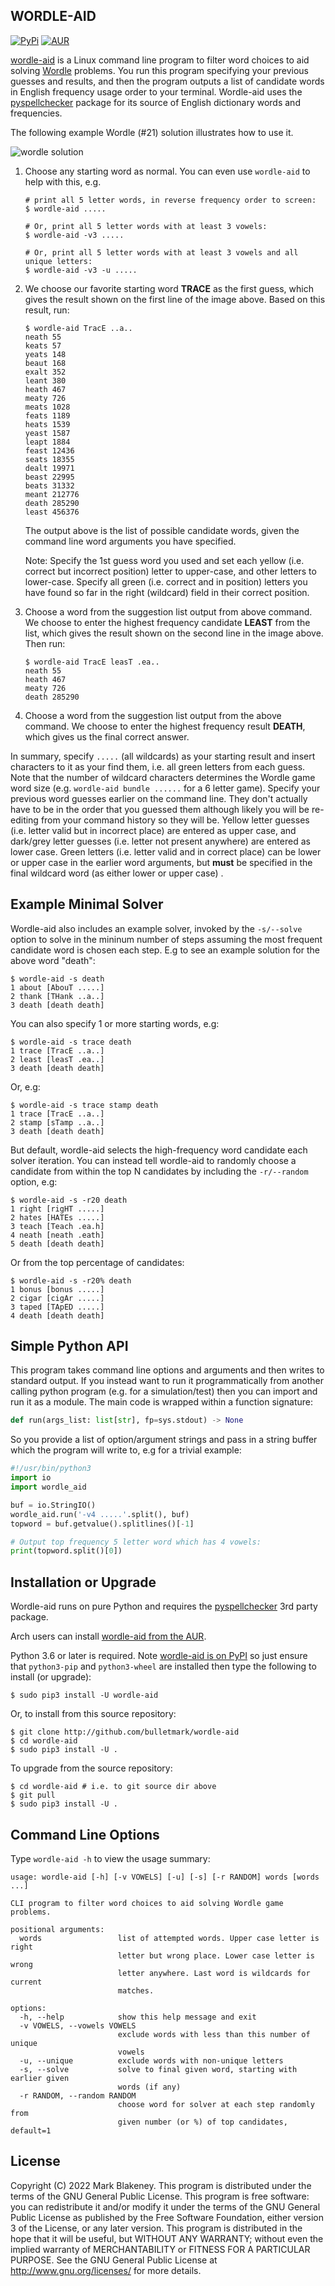 ## WORDLE-AID
[![PyPi](https://img.shields.io/pypi/v/wordle-aid)](https://pypi.org/project/wordle-aid/)
[![AUR](https://img.shields.io/aur/version/wordle-aid)](https://aur.archlinux.org/packages/wordle-aid/)

[wordle-aid](http://github.com/bulletmark/wordle-aid) is a Linux command
line program to filter word choices to aid solving
[Wordle](https://www.powerlanguage.co.uk/wordle/) problems. You run this
program specifying your previous guesses and results, and then the
program outputs a list of candidate words in English frequency usage
order to your terminal. Wordle-aid uses the
[pyspellchecker](https://pyspellchecker.readthedocs.io/en/latest/#)
package for its source of English dictionary words and frequencies.

The following example Wordle (#21) solution illustrates how to use it.

![wordle solution](https://github.com/bulletmark/wordle-aid/raw/main/wordle-example.png)

1. Choose any starting word as normal. You can even use `wordle-aid` to
   help with this, e.g.

    ```
    # print all 5 letter words, in reverse frequency order to screen:
    $ wordle-aid .....

    # Or, print all 5 letter words with at least 3 vowels:
    $ wordle-aid -v3 .....

    # Or, print all 5 letter words with at least 3 vowels and all unique letters:
    $ wordle-aid -v3 -u .....
    ```

2. We choose our favorite starting word **TRACE** as the first guess,
   which gives the result shown on the first line of the image above.
   Based on this result, run:

    ```
    $ wordle-aid TracE ..a..
    neath 55
    keats 57
    yeats 148
    beaut 168
    exalt 352
    leant 380
    heath 467
    meaty 726
    meats 1028
    feats 1189
    heats 1539
    yeast 1587
    leapt 1884
    feast 12436
    seats 18355
    dealt 19971
    beast 22995
    beats 31332
    meant 212776
    death 285290
    least 456376
    ```

   The output above is the list of possible candidate words, given the
   command line word arguments you have specified.

   Note: Specify the 1st guess word you used and set each yellow (i.e.
   correct but incorrect position) letter to upper-case, and other
   letters to lower-case. Specify all green (i.e. correct and in
   position) letters you have found so far in the right (wildcard) field
   in their correct position.

3. Choose a word from the suggestion list output from above command. We
   choose to enter the highest frequency candidate **LEAST** from the
   list, which gives the result shown on the second line in the
   image above. Then run:

    ```
    $ wordle-aid TracE leasT .ea..
    neath 55
    heath 467
    meaty 726
    death 285290
    ```

4. Choose a word from the suggestion list output from the above command.
   We choose to enter the highest frequency result **DEATH**, which
   gives us the final correct answer.

In summary, specify `.....` (all wildcards) as your starting result and
insert characters to it as your find them, i.e. all green letters from
each guess. Note that the number of wildcard characters determines the
Wordle game word size (e.g. `wordle-aid bundle ......` for a 6 letter
game). Specify your previous word guesses earlier on the command line.
They don't actually have to be in the order that you guessed them
although likely you will be re-editing from your command history so they
will be. Yellow letter guesses (i.e. letter valid but in incorrect
place) are entered as upper case, and dark/grey letter guesses (i.e.
letter not present anywhere) are entered as lower case. Green letters
(i.e. letter valid and in correct place) can be lower or upper case in
the earlier word arguments, but **must** be specified in the final
wildcard word (as either lower or upper case) .

## Example Minimal Solver

Wordle-aid also includes an example solver, invoked by the `-s/--solve`
option to solve in the mininum number of steps assuming the most
frequent candidate word is chosen each step. E.g to see an example
solution for the above word "death":

```
$ wordle-aid -s death
1 about [AbouT .....]
2 thank [THank ..a..]
3 death [death death]
```

You can also specify 1 or more starting words, e.g:

```
$ wordle-aid -s trace death
1 trace [TracE ..a..]
2 least [leasT .ea..]
3 death [death death]
```

Or, e.g:

```
$ wordle-aid -s trace stamp death
1 trace [TracE ..a..]
2 stamp [sTamp ..a..]
3 death [death death]
```

But default, wordle-aid selects the high-frequency word candidate each
solver iteration. You can instead tell wordle-aid to randomly choose a
candidate from within the top N candidates by including the
`-r/--random` option, e.g:

```
$ wordle-aid -s -r20 death
1 right [rigHT .....]
2 hates [HATEs .....]
3 teach [Teach .ea.h]
4 neath [neath .eath]
5 death [death death]
```

Or from the top percentage of candidates:

```
$ wordle-aid -s -r20% death
1 bonus [bonus .....]
2 cigar [cigAr .....]
3 taped [TApED .....]
4 death [death death]
```

## Simple Python API

This program takes command line options and arguments and then writes to
standard output. If you instead want to run it programmatically from
another calling python program (e.g. for a simulation/test) then you can
import and run it as a module. The main code is wrapped within a
function signature:

```python
def run(args_list: list[str], fp=sys.stdout) -> None
```

So you provide a list of option/argument strings and pass in a string
buffer which the program will write to, e.g for a trivial example:

```python
#!/usr/bin/python3
import io
import wordle_aid

buf = io.StringIO()
wordle_aid.run('-v4 .....'.split(), buf)
topword = buf.getvalue().splitlines()[-1]

# Output top frequency 5 letter word which has 4 vowels:
print(topword.split()[0])
```

## Installation or Upgrade

Wordle-aid runs on pure Python and requires the
[pyspellchecker](https://pyspellchecker.readthedocs.io/en/latest/#) 3rd
party package.

Arch users can install [wordle-aid from the
AUR](https://aur.archlinux.org/packages/wordle-aid/).

Python 3.6 or later is required. Note [wordle-aid is on
PyPI](https://pypi.org/project/wordle-aid/) so just ensure that
`python3-pip` and `python3-wheel` are installed then type the following
to install (or upgrade):

```
$ sudo pip3 install -U wordle-aid
```

Or, to install from this source repository:

```
$ git clone http://github.com/bulletmark/wordle-aid
$ cd wordle-aid
$ sudo pip3 install -U .
```

To upgrade from the source repository:

```
$ cd wordle-aid # i.e. to git source dir above
$ git pull
$ sudo pip3 install -U .
```

## Command Line Options

Type `wordle-aid -h` to view the usage summary:

```
usage: wordle-aid [-h] [-v VOWELS] [-u] [-s] [-r RANDOM] words [words ...]

CLI program to filter word choices to aid solving Wordle game problems.

positional arguments:
  words                 list of attempted words. Upper case letter is right
                        letter but wrong place. Lower case letter is wrong
                        letter anywhere. Last word is wildcards for current
                        matches.

options:
  -h, --help            show this help message and exit
  -v VOWELS, --vowels VOWELS
                        exclude words with less than this number of unique
                        vowels
  -u, --unique          exclude words with non-unique letters
  -s, --solve           solve to final given word, starting with earlier given
                        words (if any)
  -r RANDOM, --random RANDOM
                        choose word for solver at each step randomly from
                        given number (or %) of top candidates, default=1
```

## License

Copyright (C) 2022 Mark Blakeney. This program is distributed under the
terms of the GNU General Public License.
This program is free software: you can redistribute it and/or modify it
under the terms of the GNU General Public License as published by the
Free Software Foundation, either version 3 of the License, or any later
version.
This program is distributed in the hope that it will be useful, but
WITHOUT ANY WARRANTY; without even the implied warranty of
MERCHANTABILITY or FITNESS FOR A PARTICULAR PURPOSE. See the GNU General
Public License at <http://www.gnu.org/licenses/> for more details.

<!-- vim: se ai syn=markdown: -->
